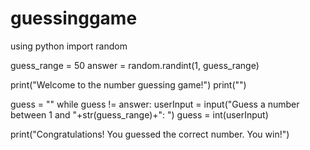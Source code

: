 # guessinggame
using python
import random

guess_range = 50
answer = random.randint(1, guess_range)

print("Welcome to the number guessing game!")
print("")

guess = ""
while guess != answer:
  userInput = input("Guess a number between 1 and "+str(guess_range)+": ")
  guess = int(userInput)

print("Congratulations! You guessed the correct number. You win!") 
